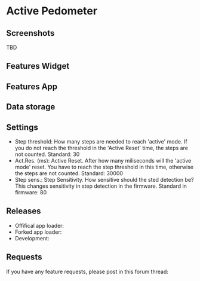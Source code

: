 ﻿# Active Pedometer


## Screenshots
TBD

## Features Widget


## Features App


## Data storage


## Settings

* Step threshold: How many steps are needed to reach 'active' mode. If you do not reach the threshold in the 'Active Reset' time, the steps are not counted. Standard: 30
* Act.Res. (ms): Active Reset. After how many miliseconds will the 'active mode' reset. You have to reach the step threshold in this time, otherwise the steps are not counted. Standard: 30000
* Step sens.: Step Sensitivity. How sensitive should the sted detection be? This changes sensitivity in step detection in the firmware. Standard in firmware: 80


## Releases

* Offifical app loader: 
* Forked app loader: 
* Development: 
## Requests

If you have any feature requests, please post in this forum thread: 